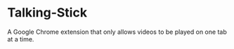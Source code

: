 # Talking-Stick
A Google Chrome extension that only allows videos to be played on one tab at a time.
